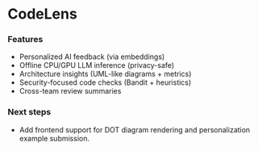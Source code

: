 # CodeLens
### Features
- Personalized AI feedback (via embeddings)
- Offline CPU/GPU LLM inference (privacy-safe)
- Architecture insights (UML-like diagrams + metrics)
- Security-focused code checks (Bandit + heuristics)
- Cross-team review summaries

### Next steps
- Add frontend support for DOT diagram rendering and personalization example submission.